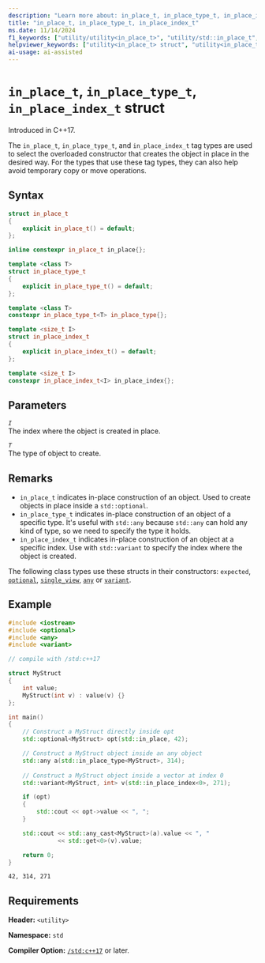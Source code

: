 ```yaml
---
description: "Learn more about: in_place_t, in_place_type_t, in_place_index_t"
title: "in_place_t, in_place_type_t, in_place_index_t"
ms.date: 11/14/2024
f1_keywords: ["utility/utility<in_place_t>", "utility/std::in_place_t", "utility/utility<in_place_type_t>", "utility/std::in_place_type_t", "utility<in_place_index_t>", "utility/std::in_place_index_t"]
helpviewer_keywords: ["utility<in_place_t> struct", "utility<in_place_type_t> struct", "utility::in_place_type_t struct", "utility<in_place_index_t> struct", "utility::in_place_index_t struct"]
ai-usage: ai-assisted
---
```

# `in_place_t`, `in_place_type_t`, `in_place_index_t` struct

Introduced in C++17.

The `in_place_t`, `in_place_type_t`, and `in_place_index_t` tag types are used to select the overloaded constructor that creates the object in place in the desired way. For the types that use these tag types, they can also help avoid temporary copy or move operations.

## Syntax

```cpp
struct in_place_t
{
    explicit in_place_t() = default;
};

inline constexpr in_place_t in_place{};

template <class T>
struct in_place_type_t
{
    explicit in_place_type_t() = default;
};

template <class T>
constexpr in_place_type_t<T> in_place_type{};

template <size_t I>
struct in_place_index_t
{
    explicit in_place_index_t() = default;
};

template <size_t I>
constexpr in_place_index_t<I> in_place_index{};
```

## Parameters

*`I`*\
The index where the object is created in place.

*`T`*\
The type of object to create.

## Remarks

- `in_place_t` indicates in-place construction of an object. Used to create objects in place inside a `std::optional`.
- `in_place_type_t` indicates in-place construction of an object of a specific type. It's useful with `std::any` because `std::any` can hold any kind of type, so we need to specify the type it holds.
- `in_place_index_t` indicates in-place construction of an object at a specific index. Use with `std::variant` to specify the index where the object is created.

The following class types use these structs in their constructors: `expected`, [`optional`](optional-class.md), [`single_view`](single-view-class.md), [`any`](any-class.md) or [`variant`](variant-class.md).

## Example

```cpp
#include <iostream>
#include <optional>
#include <any>
#include <variant>

// compile with /std:c++17

struct MyStruct
{
    int value;
    MyStruct(int v) : value(v) {}
};

int main()
{
    // Construct a MyStruct directly inside opt
    std::optional<MyStruct> opt(std::in_place, 42);

    // Construct a MyStruct object inside an any object
    std::any a(std::in_place_type<MyStruct>, 314);
    
    // Construct a MyStruct object inside a vector at index 0
    std::variant<MyStruct, int> v(std::in_place_index<0>, 271);

    if (opt)
    {
        std::cout << opt->value << ", ";
    }

    std::cout << std::any_cast<MyStruct>(a).value << ", "
              << std::get<0>(v).value;

    return 0;
}
```

```output
42, 314, 271
```

## Requirements

**Header:** `<utility>`

**Namespace:** `std`

**Compiler Option:** [`/std:c++17`](../build/reference/std-specify-language-standard-version.md) or later.